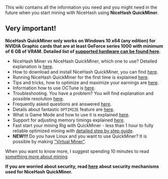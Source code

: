 This wiki contains all the information you need and you might need in the future when you start mining with NiceHash using **NiceHash QuickMiner**.

## Very important!

**NiceHash QuickMiner only works on Windows 10 x64 (any edition) for NVIDIA Graphic cards that are at least GeForce series 1000 with minimum of 6 GB of VRAM. Detailed list of [supported hardware can be found here](https://github.com/nicehash/NiceHashQuickMiner/wiki/Supported-hardware).**

* NiceHash Miner vs NiceHash QuickMiner, which one to use? Detailed explanation is [here](https://github.com/nicehash/NiceHashQuickMiner/wiki/Why-NiceHash-QuickMiner).
* How to download and install NiceHash QuickMiner, you can find [here](https://github.com/nicehash/NiceHashQuickMiner/wiki/Installation).
* Running NiceHash QuickMiner for the first time is explained [here](https://github.com/nicehash/NiceHashQuickMiner/wiki/Starting-for-the-first-time).
* Tips and tricks, how to optimize and maximize your earnings are [here](https://github.com/nicehash/NiceHashQuickMiner/wiki/Tips-&-tricks).
* Information how to use OCTune is [here](https://github.com/nicehash/NiceHashQuickMiner/wiki/OCTune).
* Troubleshooting. You have a problem? You will find explanation and possible resolution [here](https://github.com/nicehash/NiceHashQuickMiner/wiki/Troubleshooting).
* Frequently asked questions are answered [here](https://github.com/nicehash/NiceHashQuickMiner/wiki/FAQ).
* Details about fantastic `OPTIMIZE` feature are [here](https://github.com/nicehash/NiceHashQuickMiner/wiki/One-click-Optimizations).
* What is Game Mode and how to use it is explained [here](https://github.com/nicehash/NiceHashQuickMiner/wiki/Game-Mode).
* Support for adjusting memory timings explained [here](https://github.com/nicehash/NiceHashQuickMiner/wiki/Memory-timings).
* Fast start your mining Rig with QuickMiner - less than 1 hour to fully reliable optimized mining with [detailed step by step guide](https://github.com/nicehash/NiceHashQuickMiner/wiki/Mining-Rig-with-QuickMiner-in-one-hour).
* **NEW!!!** Do you have Linux and you want to use QuickMiner? It is possible by making ["Virtual Miner"](https://github.com/nicehash/NiceHashQuickMiner/wiki/Virtual-Mining#linux--quickminer).

When you want to know more, I suggest spending 10 minutes to read [something more about mining](https://github.com/nicehash/NiceHashQuickMiner/wiki/Hashing-speed,-accepted-rejected-speed-and-shares).

**If you are worried about security, read [here](https://github.com/nicehash/NiceHashQuickMiner/wiki/Security-Mechanisms) about security mechanisms used for NiceHash QuickMiner.**
